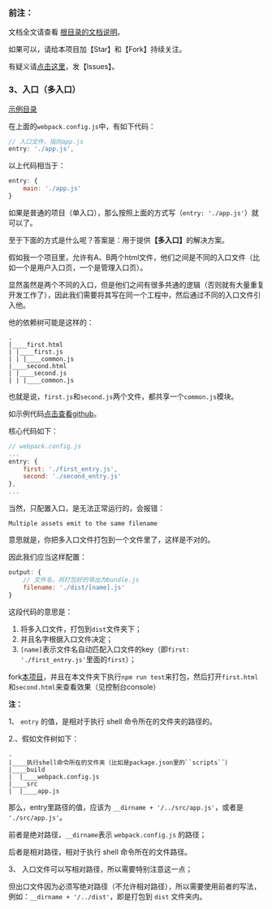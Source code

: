 ﻿<h3>前注：</h3>

文档全文请查看 [根目录的文档说明](https://github.com/qq20004604/webpack-study)。

如果可以，请给本项目加【Star】和【Fork】持续关注。

有疑义请[点击这里](https://github.com/qq20004604/webpack-study/issues)，发【Issues】。

<h3>3、入口（多入口）</h3>

[示例目录](https://github.com/qq20004604/webpack-study/tree/master/3%E3%80%81%E5%85%A5%E5%8F%A3%EF%BC%88%E5%A4%9A%E5%85%A5%E5%8F%A3%EF%BC%89)

在上面的``webpack.config.js``中，有如下代码：

```javascript
// 入口文件，指向app.js
entry: './app.js',
```

以上代码相当于：

```javascript
entry: {
    main: './app.js'
}
```

如果是普通的项目（单入口），那么按照上面的方式写（``entry: './app.js'``）就可以了。

至于下面的方式是什么呢？答案是：用于提供<b>【多入口】</b>的解决方案。

假如我一个项目里，允许有A、B两个html文件，他们之间是不同的入口文件（比如一个是用户入口页，一个是管理入口页）。

显然虽然是两个不同的入口，但是他们之间有很多共通的逻辑（否则就有大量重复开发工作了），因此我们需要将其写在同一个工程中，然后通过不同的入口文件引入他。

他的依赖树可能是这样的：

```
.
|____first.html
| |____first.js
| | |____common.js
|____second.html
| |____second.js
| | |____common.js
```

也就是说，``first.js``和``second.js``两个文件，都共享一个``common.js``模块。

如示例代码[点击查看github](https://github.com/qq20004604/webpack-study/tree/master/3%E3%80%81%E5%85%A5%E5%8F%A3%EF%BC%88%E5%A4%9A%E5%85%A5%E5%8F%A3%EF%BC%89)。

核心代码如下：

```javascript
// webpack.config.js
...
entry: {
    first: './first_entry.js',
    second: './second_entry.js'
},
...
```

当然，只配置入口，是无法正常运行的，会报错：

```
Multiple assets emit to the same filename
```

意思就是，你把多入口文件打包到一个文件里了，这样是不对的。

因此我们应当这样配置：

```javascript
output: {
    // 文件名，将打包好的导出为bundle.js
    filename: './dist/[name].js'
}
```

这段代码的意思是：

1. 将多入口文件，打包到``dist``文件夹下；
2. 并且名字根据入口文件决定；
3. ``[name]``表示文件名自动匹配入口文件的key（即``first: './first_entry.js'``里面的``first``）；

fork[本项目](https://github.com/qq20004604/webpack-study)，并且在本文件夹下执行``npm run test``来打包，然后打开``first.html``和``second.html``来查看效果（见控制台console）

<b>注：</b>

1、 ``entry`` 的值，是相对于执行 shell 命令所在的文件夹的路径的。

2.、假如文件树如下：

```
.
|____执行shell命令所在的文件夹（比如是package.json里的``scripts``）
|____build
|  |____webpack.config.js
|____src
|  |____app.js
```

那么，entry里路径的值，应该为 ``__dirname + '/../src/app.js'``，或者是 ``'./src/app.js'``。

前者是绝对路径，``__dirname``表示 ``webpack.config.js`` 的路径；

后者是相对路径，相对于执行 shell 命令所在的文件路径。

3、 入口文件可以写相对路径，所以需要特别注意这一点；

但出口文件因为必须写绝对路径（不允许相对路径），所以需要使用前者的写法，例如：``__dirname + '/../dist'``，即是打包到 ``dist`` 文件夹内。